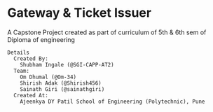 # Gateway & Ticket Issuer

A Capstone Project created as part of curriculum of 5th & 6th sem of Diploma of engineering

```
Details
  Created By:
    Shubham Ingale (@SGI-CAPP-AT2)
  Team:
    Om Dhumal (@Om-34)
    Shirish Adak (@Shirish456)
    Sainath Giri (@sainathgiri)
  Created At:
    Ajeenkya DY Patil School of Engineering (Polytechnic), Pune
```
